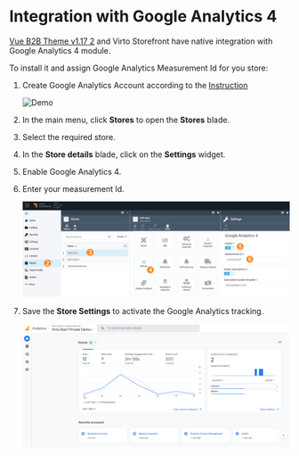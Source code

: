 # Integration with Google Analytics 4

[Vue B2B Theme v1.17 2](https://github.com/VirtoCommerce/vc-theme-b2b-vue/releases/tag/1.17.0) and Virto Storefront have native integration with Google Analytics 4 module.

To install it and assign Google Analytics Measurement Id for you store:

1. Create Google Analytics Account according to the [Instruction](https://support.google.com/analytics/answer/9304153)

    ![Demo](../media/demo.gif)
    
1. In the main menu, click **Stores** to open the **Stores** blade.
1. Select the required store.
1. In the **Store details** blade, click on the **Settings** widget.
1. Enable Google Analytics 4.
1. Enter your measurement Id. 

    ![Enable Google Analytics](../media/enable-google-analytics.png)

1. Save the **Store Settings** to activate the Google Analytics tracking.

    ![Google Analytics Tracking](../media/google-analytics-tracking.png)
